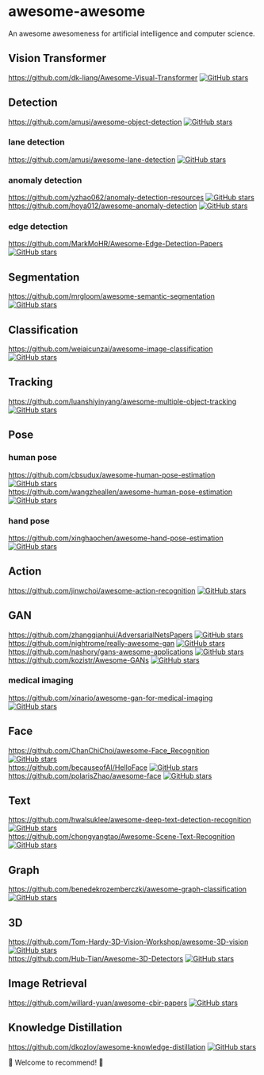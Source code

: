 # awesome-awesome
An awesome awesomeness for artificial intelligence and computer science.

## Vision Transformer
https://github.com/dk-liang/Awesome-Visual-Transformer [![GitHub stars](https://img.shields.io/github/stars/dk-liang/Awesome-Visual-Transformer.svg?logo=github&label=Stars)](https://github.com/dk-liang/Awesome-Visual-Transformer)

## Detection
https://github.com/amusi/awesome-object-detection [![GitHub stars](https://img.shields.io/github/stars/amusi/awesome-object-detection.svg?logo=github&label=Stars)](https://github.com/amusi/awesome-object-detection)
### lane detection
https://github.com/amusi/awesome-lane-detection [![GitHub stars](https://img.shields.io/github/stars/amusi/awesome-lane-detection.svg?logo=github&label=Stars)](https://github.com/amusi/awesome-lane-detection)
### anomaly detection
https://github.com/yzhao062/anomaly-detection-resources [![GitHub stars](https://img.shields.io/github/stars/yzhao062/anomaly-detection-resources.svg?logo=github&label=Stars)](https://github.com/yzhao062/anomaly-detection-resources)  
https://github.com/hoya012/awesome-anomaly-detection [![GitHub stars](https://img.shields.io/github/stars/hoya012/awesome-anomaly-detection.svg?logo=github&label=Stars)](https://github.com/hoya012/awesome-anomaly-detection)
### edge detection
https://github.com/MarkMoHR/Awesome-Edge-Detection-Papers [![GitHub stars](https://img.shields.io/github/stars/MarkMoHR/Awesome-Edge-Detection-Papers.svg?logo=github&label=Stars)](https://github.com/MarkMoHR/Awesome-Edge-Detection-Papers)

## Segmentation
https://github.com/mrgloom/awesome-semantic-segmentation [![GitHub stars](https://img.shields.io/github/stars/mrgloom/awesome-semantic-segmentation.svg?logo=github&label=Stars)](https://github.com/mrgloom/awesome-semantic-segmentation)

## Classification
https://github.com/weiaicunzai/awesome-image-classification [![GitHub stars](https://img.shields.io/github/stars/weiaicunzai/awesome-image-classification.svg?logo=github&label=Stars)](https://github.com/weiaicunzai/awesome-image-classification)

## Tracking
https://github.com/luanshiyinyang/awesome-multiple-object-tracking [![GitHub stars](https://img.shields.io/github/stars/luanshiyinyang/awesome-multiple-object-tracking.svg?logo=github&label=Stars)](https://github.com/luanshiyinyang/awesome-multiple-object-tracking)

## Pose
### human pose
https://github.com/cbsudux/awesome-human-pose-estimation [![GitHub stars](https://img.shields.io/github/stars/cbsudux/awesome-human-pose-estimation.svg?logo=github&label=Stars)](https://github.com/cbsudux/awesome-human-pose-estimation)  
https://github.com/wangzheallen/awesome-human-pose-estimation [![GitHub stars](https://img.shields.io/github/stars/wangzheallen/awesome-human-pose-estimation.svg?logo=github&label=Stars)](https://github.com/wangzheallen/awesome-human-pose-estimation)

### hand pose
https://github.com/xinghaochen/awesome-hand-pose-estimation [![GitHub stars](https://img.shields.io/github/stars/xinghaochen/awesome-hand-pose-estimation.svg?logo=github&label=Stars)](https://github.com/xinghaochen/awesome-hand-pose-estimation)

## Action
https://github.com/jinwchoi/awesome-action-recognition [![GitHub stars](https://img.shields.io/github/stars/jinwchoi/awesome-action-recognition.svg?logo=github&label=Stars)](https://github.com/jinwchoi/awesome-action-recognition)

## GAN
https://github.com/zhangqianhui/AdversarialNetsPapers [![GitHub stars](https://img.shields.io/github/stars/zhangqianhui/AdversarialNetsPapers.svg?logo=github&label=Stars)](https://github.com/zhangqianhui/AdversarialNetsPapers)  
https://github.com/nightrome/really-awesome-gan [![GitHub stars](https://img.shields.io/github/stars/nightrome/really-awesome-gan.svg?logo=github&label=Stars)](https://github.com/nightrome/really-awesome-gan)  
https://github.com/nashory/gans-awesome-applications [![GitHub stars](https://img.shields.io/github/stars/nashory/gans-awesome-applications.svg?logo=github&label=Stars)](https://github.com/nashory/gans-awesome-applications)  
https://github.com/kozistr/Awesome-GANs [![GitHub stars](https://img.shields.io/github/stars/kozistr/Awesome-GANs.svg?logo=github&label=Stars)](https://github.com/kozistr/Awesome-GANs)
### medical imaging
https://github.com/xinario/awesome-gan-for-medical-imaging [![GitHub stars](https://img.shields.io/github/stars/xinario/awesome-gan-for-medical-imaging.svg?logo=github&label=Stars)](https://github.com/xinario/awesome-gan-for-medical-imaging)

## Face
https://github.com/ChanChiChoi/awesome-Face_Recognition [![GitHub stars](https://img.shields.io/github/stars/ChanChiChoi/awesome-Face_Recognition.svg?logo=github&label=Stars)](https://github.com/ChanChiChoi/awesome-Face_Recognition)  
https://github.com/becauseofAI/HelloFace [![GitHub stars](https://img.shields.io/github/stars/becauseofAI/HelloFace.svg?logo=github&label=Stars)](https://github.com/becauseofAI/HelloFace)  
https://github.com/polarisZhao/awesome-face [![GitHub stars](https://img.shields.io/github/stars/polarisZhao/awesome-face.svg?logo=github&label=Stars)](https://github.com/polarisZhao/awesome-face)

## Text
https://github.com/hwalsuklee/awesome-deep-text-detection-recognition [![GitHub stars](https://img.shields.io/github/stars/hwalsuklee/awesome-deep-text-detection-recognition.svg?logo=github&label=Stars)](https://github.com/hwalsuklee/awesome-deep-text-detection-recognition)  
https://github.com/chongyangtao/Awesome-Scene-Text-Recognition [![GitHub stars](https://img.shields.io/github/stars/chongyangtao/Awesome-Scene-Text-Recognition.svg?logo=github&label=Stars)](https://github.com/chongyangtao/Awesome-Scene-Text-Recognition)

## Graph
https://github.com/benedekrozemberczki/awesome-graph-classification [![GitHub stars](https://img.shields.io/github/stars/benedekrozemberczki/awesome-graph-classification.svg?logo=github&label=Stars)](https://github.com/benedekrozemberczki/awesome-graph-classification)

## 3D
https://github.com/Tom-Hardy-3D-Vision-Workshop/awesome-3D-vision [![GitHub stars](https://img.shields.io/github/stars/Tom-Hardy-3D-Vision-Workshop/awesome-3D-vision.svg?logo=github&label=Stars)](https://github.com/Tom-Hardy-3D-Vision-Workshop/awesome-3D-vision)  
https://github.com/Hub-Tian/Awesome-3D-Detectors [![GitHub stars](https://img.shields.io/github/stars/Hub-Tian/Awesome-3D-Detectors.svg?logo=github&label=Stars)](https://github.com/Hub-Tian/Awesome-3D-Detectors)

## Image Retrieval
https://github.com/willard-yuan/awesome-cbir-papers [![GitHub stars](https://img.shields.io/github/stars/willard-yuan/awesome-cbir-papers.svg?logo=github&label=Stars)](https://github.com/willard-yuan/awesome-cbir-papers)  

## Knowledge Distillation
https://github.com/dkozlov/awesome-knowledge-distillation [![GitHub stars](https://img.shields.io/github/stars/dkozlov/awesome-knowledge-distillation.svg?logo=github&label=Stars)](https://github.com/dkozlov/awesome-knowledge-distillation)  

:loudspeaker: Welcome to recommend! :clap:
